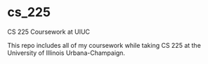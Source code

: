 # cs_225
CS 225 Coursework at UIUC

This repo includes all of my coursework while taking CS 225 at the University of Illinois Urbana-Champaign.
